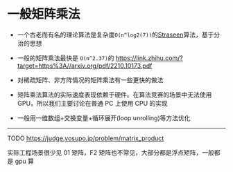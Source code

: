 # 一般矩阵乘法

- 一个古老而有名的理论算法是复杂度`O(n^log2(7))`的[Straseen](https://zhuanlan.zhihu.com/p/268392799)算法，基于分治的思想

- 一般的矩阵乘法最快是 `O(n^2.37)`的
  https://link.zhihu.com/?target=https%3A//arxiv.org/pdf/2210.10173.pdf

- 对稀疏矩阵、非方阵情况的矩阵乘法有一些更快的做法
- 矩阵乘法算法的实际速度表现依赖于硬件。在算法竞赛的场景中无法使用 GPU，所以我们主要讨论在普通 PC 上使用 CPU 的实现

- 一般用一维数组+交换变量+循环展开(loop unrolling)等方法优化

---

TODO
https://judge.yosupo.jp/problem/matrix_product

实际工程场景很少见 01 矩阵，F2 矩阵也不常见，大部分都是浮点矩阵，一般都是 gpu 算

